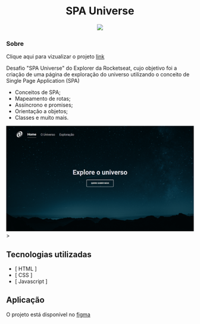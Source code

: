 <h1 align="center">
SPA Universe
</h1>
<p align="center">
<a target="_blank" rel="noopener noreferrer" href="https://camo.githubusercontent.com/66fe19848b26f90cf13a99b798f742a9e7809b27/68747470733a2f2f696d672e736869656c64732e696f2f62616467652f746563682d66726f6e742d2d656e642d627269676874677265656e"><img src="https://camo.githubusercontent.com/66fe19848b26f90cf13a99b798f742a9e7809b27/68747470733a2f2f696d672e736869656c64732e696f2f62616467652f746563682d66726f6e742d2d656e642d627269676874677265656e" data-canonical-src="https://img.shields.io/badge/tech-front--end-brightgreen" style="max-width:100%;"></a>

### Sobre

<p>Clique aqui para vizualizar o projeto <a href="https://annygmelo.github.io/focus-timer-desafio-/">link</a><p>

Desafio "SPA Universe" do Explorer da Rocketseat, cujo objetivo foi a criação de uma página de exploração do universo utilizando o conceito de Single Page Application (SPA)

- Conceitos de SPA;
- Mapeamento de rotas;
- Assíncrono e promises;
- Orientação a objetos;
- Classes e muito mais.

<img alt="" src="./assets/spa-universe.png">
>

## Tecnologias utilizadas

- [ HTML ]
- [ CSS ]
- [ Javascript ]

## Aplicação


<p>O projeto está disponível no <a href=https://www.figma.com/file/3YKqnIuyxebpXDbIFIH5UE/%5BDesafios-Explorer%5D-SPA-Universe-(Copy)?type=design&node-id=104-48&mode=design&t=cJu4pxUFqYIkvA6H-0>figma</a></p>


  
